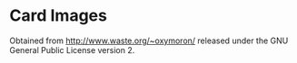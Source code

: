Card Images
===========

Obtained from http://www.waste.org/~oxymoron/ released under the GNU General
Public License version 2.
